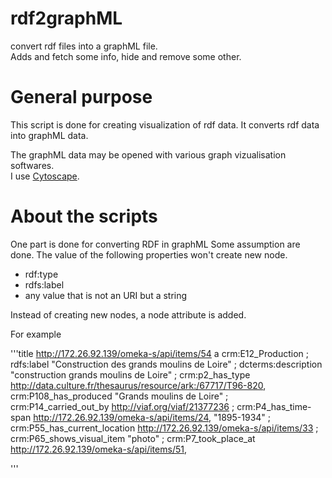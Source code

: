 # rdf2graphML
convert rdf files into a graphML file.  
Adds and fetch some info, hide and remove some other.

# General purpose
This script is done for creating visualization of rdf data.
It converts rdf data into graphML data.

The graphML data may be opened with various graph vizualisation softwares.  
I use [Cytoscape](https://cytoscape.org/).

# About the scripts
One part is done for converting RDF in graphML
Some assumption are done.
The value of the following properties won't create new node.
- rdf:type
- rdfs:label
- any value that is not an URI but a string

Instead of creating new nodes, a node attribute is added.

For example

'''title
<http://172.26.92.139/omeka-s/api/items/54> a crm:E12_Production ;
    rdfs:label "Construction des grands moulins de Loire" ;
    dcterms:description "construction grands moulins de Loire" ;
    crm:p2_has_type <http://data.culture.fr/thesaurus/resource/ark:/67717/T96-820>,
    crm:P108_has_produced "Grands moulins de Loire" ;
    crm:P14_carried_out_by <http://viaf.org/viaf/21377236> ;
    crm:P4_has_time-span <http://172.26.92.139/omeka-s/api/items/24>,
        "1895-1934" ;
    crm:P55_has_current_location <http://172.26.92.139/omeka-s/api/items/33> ;
    crm:P65_shows_visual_item "photo" ;
    crm:P7_took_place_at <http://172.26.92.139/omeka-s/api/items/51>,

'''
